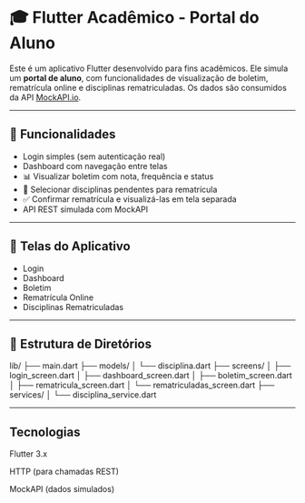 # 🎓 Flutter Acadêmico - Portal do Aluno

Este é um aplicativo Flutter desenvolvido para fins acadêmicos. Ele simula um **portal de aluno**, com funcionalidades de visualização de boletim, rematrícula online e disciplinas rematriculadas. Os dados são consumidos da API [MockAPI.io](https://mockapi.io).

---

## 🚀 Funcionalidades

- Login simples (sem autenticação real)
- Dashboard com navegação entre telas
- 📊 Visualizar boletim com nota, frequência e status
- 📘 Selecionar disciplinas pendentes para rematrícula
- ✅ Confirmar rematrícula e visualizá-las em tela separada
- API REST simulada com MockAPI

---

## 📱 Telas do Aplicativo

- Login
- Dashboard
- Boletim
- Rematrícula Online
- Disciplinas Rematriculadas

---

## 📁 Estrutura de Diretórios

lib/
├── main.dart
├── models/
│ └── disciplina.dart
├── screens/
│ ├── login_screen.dart
│ ├── dashboard_screen.dart
│ ├── boletim_screen.dart
│ ├── rematricula_screen.dart
│ └── rematriculadas_screen.dart
├── services/
│ └── disciplina_service.dart

---

## Tecnologias
Flutter 3.x

HTTP (para chamadas REST)

MockAPI (dados simulados)
